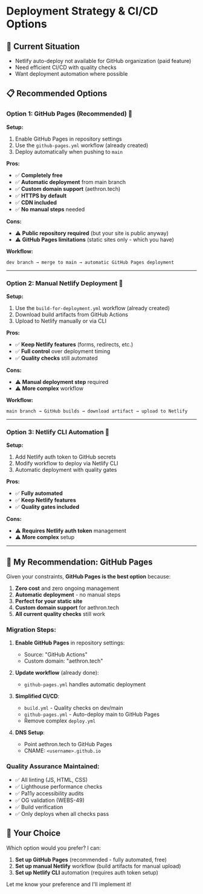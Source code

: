 # Deployment Strategy & CI/CD Options

## 🚀 **Current Situation**
- Netlify auto-deploy not available for GitHub organization (paid feature)
- Need efficient CI/CD with quality checks
- Want deployment automation where possible

## 📋 **Recommended Options**

### **Option 1: GitHub Pages (Recommended) 🌟**

**Setup:**
1. Enable GitHub Pages in repository settings
2. Use the `github-pages.yml` workflow (already created)
3. Deploy automatically when pushing to `main`

**Pros:**
- ✅ **Completely free**
- ✅ **Automatic deployment** from main branch
- ✅ **Custom domain support** (aethron.tech)
- ✅ **HTTPS by default**
- ✅ **CDN included**
- ✅ **No manual steps** needed

**Cons:**
- ⚠️ **Public repository required** (but your site is public anyway)
- ⚠️ **GitHub Pages limitations** (static sites only - which you have)

**Workflow:**
```
dev branch → merge to main → automatic GitHub Pages deployment
```

---

### **Option 2: Manual Netlify Deployment 📁**

**Setup:**
1. Use the `build-for-deployment.yml` workflow (already created)
2. Download build artifacts from GitHub Actions
3. Upload to Netlify manually or via CLI

**Pros:**
- ✅ **Keep Netlify features** (forms, redirects, etc.)
- ✅ **Full control** over deployment timing
- ✅ **Quality checks** still automated

**Cons:**
- ⚠️ **Manual deployment step** required
- ⚠️ **More complex** workflow

**Workflow:**
```
main branch → GitHub builds → download artifact → upload to Netlify
```

---

### **Option 3: Netlify CLI Automation 🔧**

**Setup:**
1. Add Netlify auth token to GitHub secrets
2. Modify workflow to deploy via Netlify CLI
3. Automatic deployment with quality gates

**Pros:**
- ✅ **Fully automated**
- ✅ **Keep Netlify features**
- ✅ **Quality gates included**

**Cons:**
- ⚠️ **Requires Netlify auth token** management
- ⚠️ **More complex** setup

---

## 🎯 **My Recommendation: GitHub Pages**

Given your constraints, **GitHub Pages is the best option** because:

1. **Zero cost** and zero ongoing management
2. **Automatic deployment** - no manual steps
3. **Perfect for your static site**
4. **Custom domain support** for aethron.tech
5. **All current quality checks** still work

### **Migration Steps:**

1. **Enable GitHub Pages** in repository settings:
   - Source: "GitHub Actions" 
   - Custom domain: "aethron.tech"

2. **Update workflow** (already done):
   - `github-pages.yml` handles automatic deployment

3. **Simplified CI/CD**:
   - `build.yml` - Quality checks on dev/main
   - `github-pages.yml` - Auto-deploy main to GitHub Pages
   - Remove complex `deploy.yml`

4. **DNS Setup**:
   - Point aethron.tech to GitHub Pages
   - CNAME: `<username>.github.io`

### **Quality Assurance Maintained:**
- ✅ All linting (JS, HTML, CSS)
- ✅ Lighthouse performance checks  
- ✅ Pa11y accessibility audits
- ✅ OG validation (WEBS-49)
- ✅ Build verification
- ✅ Only deploys when all checks pass

## 🤔 **Your Choice**

Which option would you prefer? I can:

1. **Set up GitHub Pages** (recommended - fully automated, free)
2. **Set up manual Netlify** workflow (build artifacts for manual upload)
3. **Set up Netlify CLI** automation (requires auth token setup)

Let me know your preference and I'll implement it!
